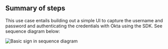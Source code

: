 ## Summary of steps

This use case entails building out a simple UI to capture the username and password
and authenticating the credentials with Okta using the SDK. See sequence diagram below:

<div class="common-image-format">

![Basic sign in sequence diagram](/img/oie-embedded-sdk/oie-embedded-sdk-use-case-simple-sign-on-seq.png
 "Basic sign in sequence diagram")

</div>
